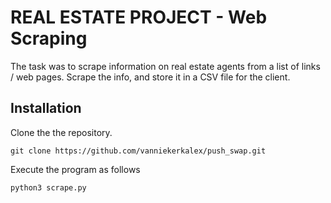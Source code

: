 # REAL ESTATE PROJECT - Web Scraping

The task was to scrape information on real estate agents from a list of links / web pages. Scrape the info, and store it in a CSV file for the client.

## Installation

Clone the the repository.

```
git clone https://github.com/vanniekerkalex/push_swap.git
```

Execute the program as follows

```
python3 scrape.py
```
